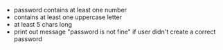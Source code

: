 - password contains at least one number
- contains at least one uppercase letter
- at least 5 chars long
- print out message "password is not fine" if user didn't create a correct password